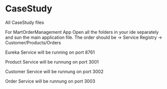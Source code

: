 # CaseStudy
All CaseStudy files 


For MartOrderManagement App
  Open all the folders in your ide separately and sun the main application file.
  The order should be 
  -> Service Registry
  -> Customer/Products/Orders
  
  Eureka Service will be running on port 8761
  
  Product Service will be runnung on port 3001
  
  Customer Service will be runnung on port 3002
  
  Order Service will be runnung on port 3003
